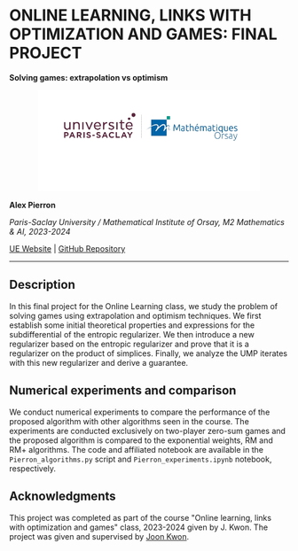 # ONLINE LEARNING, LINKS WITH OPTIMIZATION AND GAMES: FINAL PROJECT

**Solving games: extrapolation vs optimism**

<p align="center">
  <img src="assets/logo_IMO_FAC.png" width="400" alt="Paris-Saclay University / Mathematical Institute of Orsay">
</p>

**Alex Pierron**

*Paris-Saclay University / Mathematical Institute of Orsay, M2 Mathematics & AI, 2023-2024*

[UE Website](https://joon-kwon.github.io/regret-ups/) | [GitHub Repository](https://github.com/AlexPierron/Online-Learning-Links-with-Optimization-and-Games)

---

## Description

In this final project for the Online Learning class, we study the problem of solving games using extrapolation and optimism techniques. We first establish some initial theoretical properties and expressions for the subdifferential of the entropic regularizer. We then introduce a new regularizer based on the entropic regularizer and prove that it is a regularizer on the product of simplices. Finally, we analyze the UMP iterates with this new regularizer and derive a guarantee.

## Numerical experiments and comparison

We conduct numerical experiments to compare the performance of the proposed algorithm with other algorithms seen in the course. The experiments are conducted exclusively on two-player zero-sum games and the proposed algorithm is compared to the exponential weights, RM and RM+ algorithms. The code and affiliated notebook are available in the `Pierron_algorithms.py` script and `Pierron_experiments.ipynb` notebook, respectively.


## Acknowledgments

This project was completed as part of the course "Online learning, links with optimization and games" class, 2023-2024 given by J. Kwon. The project was given and supervised by [Joon Kwon]([https://github.com/alexpierron](https://joon-kwon.github.io/)).
